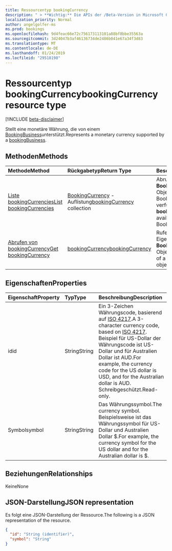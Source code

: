 ```yaml
---
title: Ressourcentyp bookingCurrency
description: " > **Wichtig:** Die APIs der /Beta-Version in Microsoft Graph befinden sich in der Vorschau und können Änderungen unterliegen. Die Verwendung dieser APIs in Produktionsanwendungen wird nicht unterstützt."
localization_priority: Normal
author: angelgolfer-ms
ms.prod: bookings
ms.openlocfilehash: 9d4feac66e72c756173113101a88bf8bbe35563a
ms.sourcegitcommit: 3d24047b3af46136734de2486b041e67a34f3d83
ms.translationtype: MT
ms.contentlocale: de-DE
ms.lasthandoff: 01/24/2019
ms.locfileid: "29518198"
---
```

# <a name="bookingcurrency-resource-type"></a><span data-ttu-id="efdc5-104">Ressourcentyp bookingCurrency</span><span class="sxs-lookup"><span data-stu-id="efdc5-104">bookingCurrency resource type</span></span>

 [!INCLUDE [beta-disclaimer](../../includes/beta-disclaimer.md)]
 
<span data-ttu-id="efdc5-105">Stellt eine monetäre Währung, die von einem [BookingBusiness](bookingbusiness.md)unterstützt.</span><span class="sxs-lookup"><span data-stu-id="efdc5-105">Represents a monetary currency supported by a [bookingBusiness](bookingbusiness.md).</span></span>


## <a name="methods"></a><span data-ttu-id="efdc5-106">Methoden</span><span class="sxs-lookup"><span data-stu-id="efdc5-106">Methods</span></span>

| <span data-ttu-id="efdc5-107">Methode</span><span class="sxs-lookup"><span data-stu-id="efdc5-107">Method</span></span>           | <span data-ttu-id="efdc5-108">Rückgabetyp</span><span class="sxs-lookup"><span data-stu-id="efdc5-108">Return Type</span></span>    |<span data-ttu-id="efdc5-109">Beschreibung</span><span class="sxs-lookup"><span data-stu-id="efdc5-109">Description</span></span>|
|:---------------|:--------|:----------|
|[<span data-ttu-id="efdc5-110">Liste bookingCurrencies</span><span class="sxs-lookup"><span data-stu-id="efdc5-110">List bookingCurrencies</span></span>](../api/bookingcurrency-list.md) | <span data-ttu-id="efdc5-111">[BookingCurrency](bookingcurrency.md) -Auflistung</span><span class="sxs-lookup"><span data-stu-id="efdc5-111">[bookingCurrency](bookingcurrency.md) collection</span></span> |<span data-ttu-id="efdc5-112">Abrufen einer Liste von **BookingCurrency** -Objekten für ein Microsoft Bookings Unternehmen verfügbar.</span><span class="sxs-lookup"><span data-stu-id="efdc5-112">Get a list of **bookingCurrency** objects available to a Microsoft Bookings business.</span></span>|
|[<span data-ttu-id="efdc5-113">Abrufen von bookingCurrency</span><span class="sxs-lookup"><span data-stu-id="efdc5-113">Get bookingCurrency</span></span>](../api/bookingcurrency-get.md) | [<span data-ttu-id="efdc5-114">bookingCurrency</span><span class="sxs-lookup"><span data-stu-id="efdc5-114">bookingCurrency</span></span>](bookingcurrency.md) |<span data-ttu-id="efdc5-115">Rufen Sie die Eigenschaften eines **BookingCurrency** -Objekts.</span><span class="sxs-lookup"><span data-stu-id="efdc5-115">Get the properties of a **bookingCurrency** object.</span></span>|


## <a name="properties"></a><span data-ttu-id="efdc5-116">Eigenschaften</span><span class="sxs-lookup"><span data-stu-id="efdc5-116">Properties</span></span>
| <span data-ttu-id="efdc5-117">Eigenschaft</span><span class="sxs-lookup"><span data-stu-id="efdc5-117">Property</span></span>     | <span data-ttu-id="efdc5-118">Typ</span><span class="sxs-lookup"><span data-stu-id="efdc5-118">Type</span></span>   |<span data-ttu-id="efdc5-119">Beschreibung</span><span class="sxs-lookup"><span data-stu-id="efdc5-119">Description</span></span>|
|:---------------|:--------|:----------|
|<span data-ttu-id="efdc5-120">id</span><span class="sxs-lookup"><span data-stu-id="efdc5-120">id</span></span>|<span data-ttu-id="efdc5-121">String</span><span class="sxs-lookup"><span data-stu-id="efdc5-121">String</span></span>| <span data-ttu-id="efdc5-122">Ein 3-Zeichen Währungscode, basierend auf [ISO 4217](https://www.iso.org/iso-4217-currency-codes.html).</span><span class="sxs-lookup"><span data-stu-id="efdc5-122">A 3-character currency code, based on [ISO 4217](https://www.iso.org/iso-4217-currency-codes.html).</span></span> <span data-ttu-id="efdc5-123">Beispiel für US-Dollar der Währungscode ist US-Dollar und für Australien Dollar ist AUD.</span><span class="sxs-lookup"><span data-stu-id="efdc5-123">For example, the currency code for the US dollar is USD, and for the Australian dollar is AUD.</span></span> <span data-ttu-id="efdc5-124">Schreibgeschützt.</span><span class="sxs-lookup"><span data-stu-id="efdc5-124">Read-only.</span></span>|
|<span data-ttu-id="efdc5-125">Symbol</span><span class="sxs-lookup"><span data-stu-id="efdc5-125">symbol</span></span>|<span data-ttu-id="efdc5-126">String</span><span class="sxs-lookup"><span data-stu-id="efdc5-126">String</span></span>| <span data-ttu-id="efdc5-127">Das Währungssymbol.</span><span class="sxs-lookup"><span data-stu-id="efdc5-127">The currency symbol.</span></span> <span data-ttu-id="efdc5-128">Beispielsweise ist das Währungssymbol für US-Dollar und Australien Dollar $.</span><span class="sxs-lookup"><span data-stu-id="efdc5-128">For example, the currency symbol for the US dollar and for the Australian dollar is $.</span></span>  |

## <a name="relationships"></a><span data-ttu-id="efdc5-129">Beziehungen</span><span class="sxs-lookup"><span data-stu-id="efdc5-129">Relationships</span></span>
<span data-ttu-id="efdc5-130">Keine</span><span class="sxs-lookup"><span data-stu-id="efdc5-130">None</span></span>


## <a name="json-representation"></a><span data-ttu-id="efdc5-131">JSON-Darstellung</span><span class="sxs-lookup"><span data-stu-id="efdc5-131">JSON representation</span></span>

<span data-ttu-id="efdc5-132">Es folgt eine JSON-Darstellung der Ressource.</span><span class="sxs-lookup"><span data-stu-id="efdc5-132">The following is a JSON representation of the resource.</span></span>

<!-- {
  "blockType": "resource",
  "optionalProperties": [

  ],
  "@odata.type": "microsoft.graph.bookingCurrency"
}-->

```json
{
  "id": "String (identifier)",
  "symbol": "String"
}

```

<!-- uuid: 8fcb5dbc-d5aa-4681-8e31-b001d5168d79
2015-10-25 14:57:30 UTC -->
<!--
{
  "type": "#page.annotation",
  "description": "bookingCurrency resource",
  "keywords": "",
  "section": "documentation",
  "tocPath": "",
  "suppressions": [
    "Error: /api-reference/beta/resources/bookingcurrency.md:\r\n      Exception processing links.\r\n    System.ArgumentException: Link Definition was null. Link text: !INCLUDE [beta-disclaimer](../../includes/beta-disclaimer.md)\r\n      at ApiDoctor.Validation.DocFile.get_LinkDestinations()\r\n      at ApiDoctor.Validation.DocSet.ValidateLinks(Boolean includeWarnings, String[] relativePathForFiles, IssueLogger issues, Boolean requireFilenameCaseMatch, Boolean printOrphanedFiles)"
  ]
}
-->
